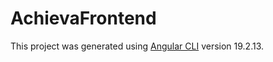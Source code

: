 # AchievaFrontend

This project was generated using [Angular CLI](https://github.com/angular/angular-cli) version 19.2.13.

